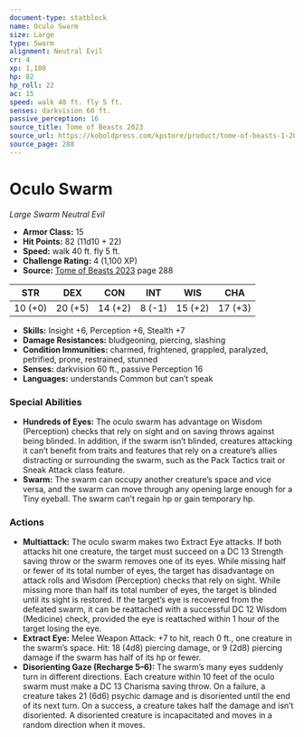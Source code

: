```yaml
---
document-type: statblock
name: Oculo Swarm
size: Large
type: Swarm
alignment: Neutral Evil
cr: 4
xp: 1,100
hp: 82
hp_roll: 22
ac: 15
speed: walk 40 ft. fly 5 ft.
senses: darkvision 60 ft. 
passive_perception: 16
source_title: Tome of Beasts 2023
source_url: https://koboldpress.com/kpstore/product/tome-of-beasts-1-2023-edition/
source_page: 288
---
```


# Oculo Swarm

*Large* *Swarm* *Neutral Evil*

- **Armor Class:** 15
- **Hit Points:** 82 (11d10 + 22)
- **Speed:** walk 40 ft. fly 5 ft.
- **Challenge Rating:** 4 (1,100 XP)
- **Source:** [Tome of Beasts 2023](https://koboldpress.com/kpstore/product/tome-of-beasts-1-2023-edition/) page 288

| STR | DEX | CON | INT | WIS | CHA |
| --- | --- | --- | --- | --- | --- |
| 10 (+0) | 20 (+5) | 14 (+2) | 8 (-1) | 15 (+2) | 17 (+3) |

- **Skills:** Insight +6, Perception +6, Stealth +7
- **Damage Resistances:** bludgeoning, piercing, slashing
- **Condition Immunities:** charmed, frightened, grappled, paralyzed, petrified, prone, restrained, stunned
- **Senses:** darkvision 60 ft., passive Perception 16
- **Languages:** understands Common but can’t speak

### Special Abilities

- **Hundreds of Eyes:** The oculo swarm has advantage on Wisdom (Perception) checks that rely on sight and on saving throws against being blinded. In addition, if the swarm isn’t blinded, creatures attacking it can’t benefit from traits and features that rely on a creature’s allies distracting or surrounding the swarm, such as the Pack Tactics trait or Sneak Attack class feature.
- **Swarm:** The swarm can occupy another creature’s space and vice versa, and the swarm can move through any opening large enough for a Tiny eyeball. The swarm can’t regain hp or gain temporary hp.

### Actions

- **Multiattack:** The oculo swarm makes two Extract Eye attacks. If both attacks hit one creature, the target must succeed on a DC 13 Strength saving throw or the swarm removes one of its eyes. While missing half or fewer of its total number of eyes, the target has disadvantage on attack rolls and Wisdom (Perception) checks that rely on sight. While missing more than half its total number of eyes, the target is blinded until its sight is restored. If the target’s eye is recovered from the defeated swarm, it can be reattached with a successful DC 12 Wisdom (Medicine) check, provided the eye is reattached within 1 hour of the target losing the eye.
- **Extract Eye:** Melee Weapon Attack: +7 to hit, reach 0 ft., one creature in the swarm’s space. Hit: 18 (4d8) piercing damage, or 9 (2d8) piercing damage if the swarm has half of its hp or fewer.
- **Disorienting Gaze (Recharge 5–6):** The swarm’s many eyes suddenly turn in different directions. Each creature within 10 feet of the oculo swarm must make a DC 13 Charisma saving throw. On a failure, a creature takes 21 (6d6) psychic damage and is disoriented until the end of its next turn. On a success, a creature takes half the damage and isn’t disoriented. A disoriented creature is incapacitated and moves in a random direction when it moves.
